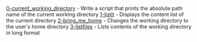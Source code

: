 [0-current_working_directory](https://github.com/SamuelOsewa/alx-system_engineering-devops/blob/master/0x00-shell_basics/0-current_working_directory) - Write a script that prints the absolute path name of the current working directory
[1-listit](https://github.com/SamuelOsewa/alx-system_engineering-devops/blob/master/0x00-shell_basics/1-listit) - Displays the content list of the current directory
[2-bring_me_home](https://github.com/SamuelOsewa/alx-system_engineering-devops/blob/master/0x00-shell_basics/2-bring_me_home) - Changes the working directory to the user's home directory
[3-listfiles](https://github.com/SamuelOsewa/alx-system_engineering-devops/blob/master/0x00-shell_basics/3-listfiles) - Lists contents of the working directory in long format

